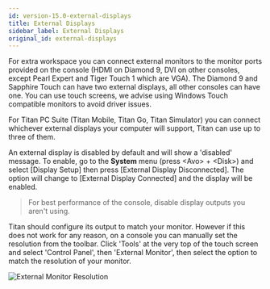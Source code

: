 ```yaml
---
id: version-15.0-external-displays
title: External Displays
sidebar_label: External Displays
original_id: external-displays
---
```


For extra workspace you can connect external monitors to the monitor ports
provided on the console (HDMI on Diamond 9, DVI on other consoles, except Pearl Expert and Tiger Touch 1
which are VGA). The Diamond 9 and Sapphire
Touch can have two external displays, all other consoles can have one.
You can use touch screens, we advise using Windows Touch compatible
monitors to avoid driver issues.

For Titan PC Suite (Titan Mobile, Titan Go, Titan Simulator) you can connect whichever
external displays your computer will support, Titan can use up to three of them.

An external display is disabled by default and will show a \'disabled\'
message. To enable, go to the **System** menu (press \<Avo\> + \<Disk\>) and select \[Display Setup\]
then press \[External Display Disconnected\]. The option will change to
\[External Display Connected\] and the display will be enabled.

> For best performance of the console, disable display outputs you aren't
using.

Titan should configure its output to match your monitor. However if this
does not work for any reason, on a console you can manually set the resolution from the
toolbar. Click \'Tools\' at the very top of the touch screen and select
\'Control Panel\', then \'External Monitor\', then select the option to
match the resolution of your monitor.

![External Monitor Resolution](/docs/images/External-Monitor-Resolution.png)

